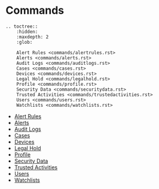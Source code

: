 # Commands

```{eval-rst}
.. toctree::
    :hidden:
    :maxdepth: 2
    :glob:

    Alert Rules <commands/alertrules.rst>
    Alerts <commands/alerts.rst>
    Audit Logs <commands/auditlogs.rst>
    Cases <commands/cases.rst>
    Devices <commands/devices.rst>
    Legal Hold <commands/legalhold.rst>
    Profile <commands/profile.rst>
    Security Data <commands/securitydata.rst>
    Trusted Activities <commands/trustedactivities.rst>
    Users <commands/users.rst>
    Watchlists <commands/watchlists.rst>
```

* [Alert Rules](commands/alertrules.rst)
* [Alerts](commands/alerts.rst)
* [Audit Logs](commands/auditlogs.rst)
* [Cases](commands/cases.rst)
* [Devices](commands/devices.rst)
* [Legal Hold](commands/legalhold.rst)
* [Profile](commands/profile.rst)
* [Security Data](commands/securitydata.rst)
* [Trusted Activities](commands/trustedactivities.rst)
* [Users](commands/users.rst)
* [Watchlists](commands/watchlists.rst)
